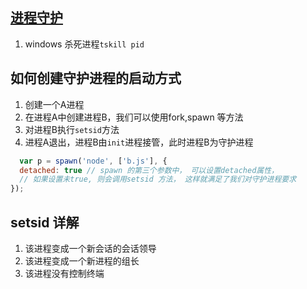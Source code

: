 ## [进程守护](https://cnodejs.org/topic/57adfadf476898b472247eac)
1. windows 杀死进程`tskill pid`
## 如何创建守护进程的启动方式
1. 创建一个A进程
2. 在进程A中创建进程B，我们可以使用fork,spawn 等方法
3. 对进程B执行`setsid`方法
4. 进程A退出，进程B由`init`进程接管，此时进程B为守护进程
```js
  var p = spawn('node', ['b.js'], {
  detached: true // spawn 的第三个参数中， 可以设置detached属性，
  // 如果设置未true, 则会调用setsid 方法， 这样就满足了我们对守护进程要求
});
``` 
## setsid 详解
1. 该进程变成一个新会话的会话领导
2. 该进程变成一个新进程的组长
3. 该进程没有控制终端
